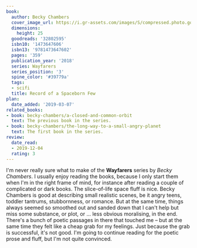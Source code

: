 ```yaml
---
book:
  author: Becky Chambers
  cover_image_url: https://i.gr-assets.com/images/S/compressed.photo.goodreads.com/books/1516965190l/32802595._SY475_.jpg
  dimensions:
    height: 25
  goodreads: '32802595'
  isbn10: '1473647606'
  isbn13: '9781473647602'
  pages: '359'
  publication_year: '2018'
  series: Wayfarers
  series_position: '3'
  spine_color: '#39779a'
  tags:
  - scifi
  title: Record of a Spaceborn Few
plan:
  date_added: '2019-03-07'
related_books:
- book: becky-chambers/a-closed-and-common-orbit
  text: The previous book in the series.
- book: becky-chambers/the-long-way-to-a-small-angry-planet
  text: The first book in the series.
review:
  date_read:
  - 2019-12-04
  rating: 3
---
```


I'm never really sure what to make of the **Wayfarers** series by *Becky Chambers*. I usually enjoy reading the books,
because I only start them when I'm in the right frame of mind, for instance after reading a couple of complicated or
dark books. The slice-of-life space fluff is nice. Becky Chambers is good at describing small realistic scenes, be it
angry teens, toddler tantrums, stubbornness, or romance. But at the same time, things always seemed so smoothed out and
sanded down that I can't help but miss some substance, or plot, or … less obvious moralising, in the end. There's a
bunch of poetic passages in there that touched me – but at the same time they felt like a cheap grab for my feelings.
Just because the grab is successful, it's not good. I'm going to continue reading for the poetic prose and fluff, but
I'm not quite convinced.
